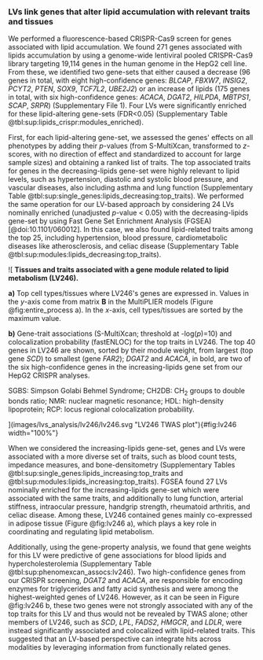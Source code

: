 ### LVs link genes that alter lipid accumulation with relevant traits and tissues

We performed a fluorescence-based CRISPR-Cas9 screen for genes associated with lipid accumulation.
We found 271 genes associated with lipids accumulation by using a genome-wide lentiviral pooled CRISPR-Cas9 library targeting 19,114 genes in the human genome in the HepG2 cell line.
From these, we identified two gene-sets that either caused a decrease (96 genes in total, with eight high-confidence genes: *BLCAP*, *FBXW7*, *INSIG2*, *PCYT2*, *PTEN*, *SOX9*, *TCF7L2*, *UBE2J2*) or an increase of lipids (175 genes in total, with six high-confidence genes: *ACACA*, *DGAT2*, *HILPDA*, *MBTPS1*, *SCAP*, *SRPR*) (Supplementary File 1).
Four LVs were significantly enriched for these lipid-altering gene-sets (FDR<0.05) (Supplementary Table @tbl:sup:lipids_crispr:modules_enriched).


First, for each lipid-altering gene-set, we assessed the genes' effects on all phenotypes by adding their $p$-values (from S-MultiXcan, transformed to $z$-scores, with no direction of effect and standardized to account for large sample sizes) and obtaining a ranked list of traits.
The top associated traits for genes in the decreasing-lipids gene-set were highly relevant to lipid levels, such as hypertension, diastolic and systolic blood pressure, and vascular diseases, also including asthma and lung function (Supplementary Table @tbl:sup:single_genes:lipids_decreasing:top_traits).
We performed the same operation for our LV-based approach by considering 24 LVs nominally enriched (unadjusted $p$-value < 0.05) with the decreasing-lipids gene-set by using Fast Gene Set Enrichment Analysis (FGSEA) [@doi:10.1101/060012].
In this case, we also found lipid-related traits among the top 25, including hypertension, blood pressure, cardiometabolic diseases like atherosclerosis, and celiac disease (Supplementary Table @tbl:sup:modules:lipids_decreasing:top_traits).


![
**Tissues and traits associated with a gene module related to lipid metabolism (LV246).**
<!--  -->
**a)** Top cell types/tissues where LV246's genes are expressed in.
Values in the $y$-axis come from matrix $\mathbf{B}$ in the MultiPLIER models (Figure @fig:entire_process a).
In the $x$-axis, cell types/tissues are sorted by the maximum value.
<!--  -->
**b)** Gene-trait associations (S-MultiXcan; threshold at -log($p$)=10) and colocalization probability (fastENLOC) for the top traits in LV246.
The top 40 genes in LV246 are shown, sorted by their module weight, from largest (top gene *SCD*) to smallest (gene *FAR2*);
*DGAT2* and *ACACA*, in bold, are two of the six high-confidence genes in the increasing-lipids gene set from our HepG2 CRISPR analyses.
<!--  -->
SGBS: Simpson Golabi Behmel Syndrome;
CH2DB: CH<sub>2</sub> groups to double bonds ratio;
NMR: nuclear magnetic resonance;
HDL: high-density lipoprotein;
RCP: locus regional colocalization probability.
<!--  -->
](images/lvs_analysis/lv246/lv246.svg "LV246 TWAS plot"){#fig:lv246 width="100%"}


When we considered the increasing-lipids gene-set, genes and LVs were associated with a more diverse set of traits, such as blood count tests, impedance measures, and bone-densitometry (Supplementary Tables @tbl:sup:single_genes:lipids_increasing:top_traits and @tbl:sup:modules:lipids_increasing:top_traits).
FGSEA found 27 LVs nominally enriched for the increasing-lipids gene-set which were associated with the same traits, and additionally to lung function, arterial stiffness, intraocular pressure, handgrip strength, rheumatoid arthritis, and celiac disease.
Among these, LV246 contained genes mainly co-expressed in adipose tissue (Figure @fig:lv246 a), which plays a key role in coordinating and regulating lipid metabolism.
<!-- Gene-trait associations and colocalization for the top genes in this LV are shown in Figure @fig:lv246 b). -->
Additionally, using the gene-property analysis, we found that gene weights for this LV were predictive of gene associations for blood lipids and hypercholesterolemia (Supplementary Table @tbl:sup:phenomexcan_assocs:lv246).
Two high-confidence genes from our CRISPR screening, *DGAT2* and *ACACA*, are responsible for encoding enzymes for triglycerides and fatty acid synthesis and were among the highest-weighted genes of LV246.
However, as it can be seen in Figure @fig:lv246 b, these two genes were not strongly associated with any of the top traits for this LV and thus would not be revealed by TWAS alone;
other members of LV246, such as *SCD*, *LPL*, *FADS2*, *HMGCR*, and *LDLR*, were instead significantly associated and colocalized with lipid-related traits.
This suggested that an LV-based perspective can integrate hits across modalities by leveraging information from functionally related genes.
